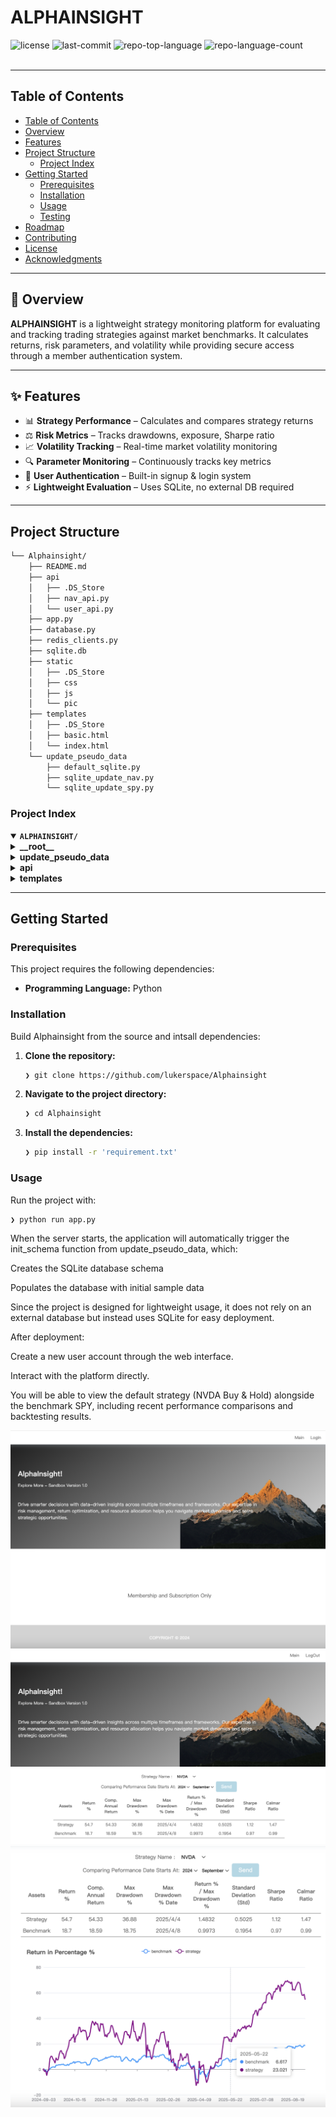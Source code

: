 <div id="top">

# ALPHAINSIGHT

<em></em>

<!-- BADGES -->
<img src="https://img.shields.io/github/license/lukerspace/Alphainsight?style=default&logo=opensourceinitiative&logoColor=white&color=0080ff" alt="license">
<img src="https://img.shields.io/github/last-commit/lukerspace/Alphainsight?style=default&logo=git&logoColor=white&color=0080ff" alt="last-commit">
<img src="https://img.shields.io/github/languages/top/lukerspace/Alphainsight?style=default&color=0080ff" alt="repo-top-language">
<img src="https://img.shields.io/github/languages/count/lukerspace/Alphainsight?style=default&color=0080ff" alt="repo-language-count">

<!-- default option, no dependency badges. -->


<!-- default option, no dependency badges. -->

</div>
<br>

---

## Table of Contents

- [Table of Contents](#table-of-contents)
- [Overview](#overview)
- [Features](#features)
- [Project Structure](#project-structure)
    - [Project Index](#project-index)
- [Getting Started](#getting-started)
    - [Prerequisites](#prerequisites)
    - [Installation](#installation)
    - [Usage](#usage)
    - [Testing](#testing)
- [Roadmap](#roadmap)
- [Contributing](#contributing)
- [License](#license)
- [Acknowledgments](#acknowledgments)

---

## 📖 Overview

**ALPHAINSIGHT** is a lightweight strategy monitoring platform for evaluating and tracking trading strategies against market benchmarks. It calculates returns, risk parameters, and volatility while providing secure access through a member authentication system.  

---

## ✨ Features

- 📊 **Strategy Performance** – Calculates and compares strategy returns  
- ⚖️ **Risk Metrics** – Tracks drawdowns, exposure, Sharpe ratio  
- 📈 **Volatility Tracking** – Real-time market volatility monitoring  
- 🔍 **Parameter Monitoring** – Continuously tracks key metrics  
- 🔐 **User Authentication** – Built-in signup & login system  
- ⚡ **Lightweight Evaluation** – Uses SQLite, no external DB required  

---

## Project Structure

```sh
└── Alphainsight/
    ├── README.md
    ├── api
    │   ├── .DS_Store
    │   ├── nav_api.py
    │   └── user_api.py
    ├── app.py
    ├── database.py
    ├── redis_clients.py
    ├── sqlite.db
    ├── static
    │   ├── .DS_Store
    │   ├── css
    │   ├── js
    │   └── pic
    ├── templates
    │   ├── .DS_Store
    │   ├── basic.html
    │   └── index.html
    └── update_pseudo_data
        ├── default_sqlite.py
        ├── sqlite_update_nav.py
        └── sqlite_update_spy.py
```

### Project Index

<details open>
	<summary><b><code>ALPHAINSIGHT/</code></b></summary>
	<!-- __root__ Submodule -->
	<details>
		<summary><b>__root__</b></summary>
		<blockquote>
			<div class='directory-path' style='padding: 8px 0; color: #666;'>
				<code><b>⦿ __root__</b></code>
			<table style='width: 100%; border-collapse: collapse;'>
			<thead>
				<tr style='background-color: #f8f9fa;'>
					<th style='width: 30%; text-align: left; padding: 8px;'>File Name</th>
					<th style='text-align: left; padding: 8px;'>Summary</th>
				</tr>
			</thead>
				<tr style='border-bottom: 1px solid #eee;'>
					<td style='padding: 8px;'><b><a href='https://github.com/lukerspace/Alphainsight/blob/master/database.py'>database.py</a></b></td>
					<td style='padding: 8px;'>Code>❯ REPLACE-ME</code></td>
				</tr>
				<tr style='border-bottom: 1px solid #eee;'>
					<td style='padding: 8px;'><b><a href='https://github.com/lukerspace/Alphainsight/blob/master/redis_clients.py'>redis_clients.py</a></b></td>
					<td style='padding: 8px;'>Code>❯ REPLACE-ME</code></td>
				</tr>
				<tr style='border-bottom: 1px solid #eee;'>
					<td style='padding: 8px;'><b><a href='https://github.com/lukerspace/Alphainsight/blob/master/app.py'>app.py</a></b></td>
					<td style='padding: 8px;'>Code>❯ REPLACE-ME</code></td>
				</tr>
			</table>
		</blockquote>
	</details>
	<!-- update_pseudo_data Submodule -->
	<details>
		<summary><b>update_pseudo_data</b></summary>
		<blockquote>
			<div class='directory-path' style='padding: 8px 0; color: #666;'>
				<code><b>⦿ update_pseudo_data</b></code>
			<table style='width: 100%; border-collapse: collapse;'>
			<thead>
				<tr style='background-color: #f8f9fa;'>
					<th style='width: 30%; text-align: left; padding: 8px;'>File Name</th>
					<th style='text-align: left; padding: 8px;'>Summary</th>
				</tr>
			</thead>
				<tr style='border-bottom: 1px solid #eee;'>
					<td style='padding: 8px;'><b><a href='https://github.com/lukerspace/Alphainsight/blob/master/update_pseudo_data/sqlite_update_spy.py'>sqlite_update_spy.py</a></b></td>
					<td style='padding: 8px;'>Code>❯ REPLACE-ME</code></td>
				</tr>
				<tr style='border-bottom: 1px solid #eee;'>
					<td style='padding: 8px;'><b><a href='https://github.com/lukerspace/Alphainsight/blob/master/update_pseudo_data/default_sqlite.py'>default_sqlite.py</a></b></td>
					<td style='padding: 8px;'>Code>❯ REPLACE-ME</code></td>
				</tr>
				<tr style='border-bottom: 1px solid #eee;'>
					<td style='padding: 8px;'><b><a href='https://github.com/lukerspace/Alphainsight/blob/master/update_pseudo_data/sqlite_update_nav.py'>sqlite_update_nav.py</a></b></td>
					<td style='padding: 8px;'>Code>❯ REPLACE-ME</code></td>
				</tr>
			</table>
		</blockquote>
	</details>
	<!-- api Submodule -->
	<details>
		<summary><b>api</b></summary>
		<blockquote>
			<div class='directory-path' style='padding: 8px 0; color: #666;'>
				<code><b>⦿ api</b></code>
			<table style='width: 100%; border-collapse: collapse;'>
			<thead>
				<tr style='background-color: #f8f9fa;'>
					<th style='width: 30%; text-align: left; padding: 8px;'>File Name</th>
					<th style='text-align: left; padding: 8px;'>Summary</th>
				</tr>
			</thead>
				<tr style='border-bottom: 1px solid #eee;'>
					<td style='padding: 8px;'><b><a href='https://github.com/lukerspace/Alphainsight/blob/master/api/user_api.py'>user_api.py</a></b></td>
					<td style='padding: 8px;'>Code>❯ REPLACE-ME</code></td>
				</tr>
				<tr style='border-bottom: 1px solid #eee;'>
					<td style='padding: 8px;'><b><a href='https://github.com/lukerspace/Alphainsight/blob/master/api/nav_api.py'>nav_api.py</a></b></td>
					<td style='padding: 8px;'>Code>❯ REPLACE-ME</code></td>
				</tr>
			</table>
		</blockquote>
	</details>
	<!-- templates Submodule -->
	<details>
		<summary><b>templates</b></summary>
		<blockquote>
			<div class='directory-path' style='padding: 8px 0; color: #666;'>
				<code><b>⦿ templates</b></code>
			<table style='width: 100%; border-collapse: collapse;'>
			<thead>
				<tr style='background-color: #f8f9fa;'>
					<th style='width: 30%; text-align: left; padding: 8px;'>File Name</th>
					<th style='text-align: left; padding: 8px;'>Summary</th>
				</tr>
			</thead>
				<tr style='border-bottom: 1px solid #eee;'>
					<td style='padding: 8px;'><b><a href='https://github.com/lukerspace/Alphainsight/blob/master/templates/basic.html'>basic.html</a></b></td>
					<td style='padding: 8px;'>Code>❯ REPLACE-ME</code></td>
				</tr>
				<tr style='border-bottom: 1px solid #eee;'>
					<td style='padding: 8px;'><b><a href='https://github.com/lukerspace/Alphainsight/blob/master/templates/index.html'>index.html</a></b></td>
					<td style='padding: 8px;'>Code>❯ REPLACE-ME</code></td>
				</tr>
			</table>
		</blockquote>
	</details>
</details>

---

## Getting Started

### Prerequisites

This project requires the following dependencies:

- **Programming Language:** Python

### Installation

Build Alphainsight from the source and intsall dependencies:

1. **Clone the repository:**

    ```sh
    ❯ git clone https://github.com/lukerspace/Alphainsight
    ```

2. **Navigate to the project directory:**

    ```sh
    ❯ cd Alphainsight
    ```

3. **Install the dependencies:**

    ```sh
    ❯ pip install -r 'requirement.txt'
    ```

   

### Usage


Run the project with:

    ❯ python run app.py



When the server starts, the application will automatically trigger the init_schema function from update_pseudo_data, which:

Creates the SQLite database schema

Populates the database with initial sample data

Since the project is designed for lightweight usage, it does not rely on an external database but instead uses SQLite for easy deployment.

After deployment:

Create a new user account through the web interface.

Interact with the platform directly.

You will be able to view the default strategy (NVDA Buy & Hold) alongside the benchmark SPY, including recent performance comparisons and backtesting results.



![Dashboard Preview](static/pic/readme1.png "ALPHAINSIGHT Dashboard")
![Dashboard Preview](static/pic/readme2.png "ALPHAINSIGHT Dashboard")
![Dashboard Preview](static/pic/readme3.png "ALPHAINSIGHT Dashboard")



